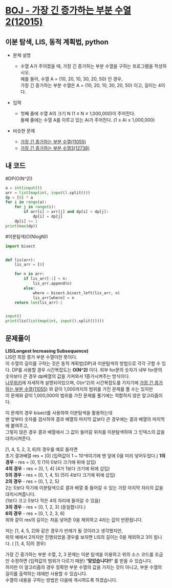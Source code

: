 [BOJ - 가장 긴 증가하는 부분 수열2(12015)](https://www.acmicpc.net/problem/12015)
===

이분 탐색, LIS, 동적 계획법, python
---

* 문제 설명
  - 수열 A가 주어졌을 때, 가장 긴 증가하는 부분 수열을 구하는 프로그램을 작성하시오.  
  예를 들어, 수열 A = {10, 20, 10, 30, 20, 50} 인 경우,  
  가장 긴 증가하는 부분 수열은 A = {10, 20, 10, 30, 20, 50} 이고, 길이는 4이다.
  
   

* 입력  
  - 첫째 줄에 수열 A의 크기 N (1 ≤ N ≤ 1,000,000)이 주어진다.  
  둘째 줄에는 수열 A를 이루고 있는 Ai가 주어진다. (1 ≤ Ai ≤ 1,000,000)

  
* 비슷한 문제
  - [가장 긴 증가하는 부분 수열(11055)](https://www.acmicpc.net/problem/11055)
  - [가장 긴 증가하는 부분 수열3(12738)](https://www.acmicpc.net/problem/12738)
  
## 내 코드  
#DP(O(N^2))  
```python
a = int(input())
arr = list(map(int, input().split()))
dp = [0] * a
for i in range(a):
    for j in range(i):
        if arr[i] > arr[j] and dp[i] < dp[j]:
            dp[i] = dp[j]
    dp[i] += 1
print(max(dp))


```  
  
#이분탐색(O(NlogN))
```python
import bisect


def lis(arr):
    lis_arr = [0]

    for n in arr:
        if lis_arr[-1] < n:
            lis_arr.append(n)
        else:
            where = bisect.bisect_left(lis_arr, n)
            lis_arr[where] = n
    return len(lis_arr)-1


input()
print(lis(list(map(int, input().split()))))

 ```  

 
## 문제풀이  
 
**LIS(Longest Increasing Subsequence)**  
LIS란 최장 증가 부분 수열이란 뜻이다.  
이 수열의 길이를 구하는 것은 동적 계획법(DP)과 이분탐색의 방법으로 각각 구할 수 있다.
DP를 사용할 경우 시간복잡도는 **O(N^2)** 이다.
외부 for문의 숫자가 내부 for문의 숫자보다 큰 경우 dp배열의 값을 가져와서 1증가시켜주는 방식이다.  
[나무위키](https://namu.wiki/w/%EC%B5%9C%EC%9E%A5%20%EC%A6%9D%EA%B0%80%20%EB%B6%80%EB%B6%84%20%EC%88%98%EC%97%B4#toc)에 자세하게 설명되어있으며, O(n^2)의 시간복잡도를 가지기에 [가장 긴 증가하는 부분 수열(11055)](https://www.acmicpc.net/problem/11055) 와 같이 1,000까지의 범위를 가진 문제를 풀 수는 있지만  
이 문제와 같이 1,000,000의 범위를 가진 문제를 풀기에는 적합하지 않은 알고리즘이다.  
  
  
이 문제의 경우 bisect를 사용하여 이분탐색을 활용하는데  
맨 앞부터 숫자를 검사하여 결과 배열의 마지막 값보다 큰 경우에는 결과 배열의 마지막에 붙여주고,  
그렇지 않은 경우 결과 배열에서 그 값이 들어갈 위치를 이분탐색하여 그 인덱스의 값을 대치시켜준다.  
  
  [1, 4, 5, 2, 3, 6]의 경우를 예로 들자면  
  초기 결과배열 res = [0] (입력값이 1 ~ 10^6이기에 맨 앞에 0을 미리 넣어두었다.)
  **1의 경우** - res = [0, 1] (1이 0보다 크기에 뒤에 삽입)  
  **4의 경우** - res = [0, 1, 4] (4가 1보다 크기에 뒤에 삽입)  
  **5의 경우** - res = [0, 1, 4, 5] (5이 4보다 크기에 뒤에 삽입)  
  **2의 경우** - res = [0, 1, 2, 5]  
  2는 5보다 작기에 이분탐색으로 결과 배열 중 들어갈 수 있는 가장 마지막 자리의 값을 대치시켜줍니다.  
  (1보다 크고 5보다 작은 4의 자리에 들어갈 수 있음)  
  **3의 경우** - res = [0, 1, 2, 3]  (동일합니다.)  
  **6의 경우** - res = [0, 1, 2, 3, 6]  
  위와 같이 res의 길이는 처음 넣어준 0을 제외하고 4라는 값이 반환됩니다.  
    
  저는 [1, 4, 5, 2]와 같은 경우가 반례가 될 것이라고 생각했지만,  
  위의 예에서 2까지만 진행되었을 경우를 보자면 LIS의 길이는 0을 제외하고 3이 됩니다. ( [1, 4, 5]의 경우)  
  
  가장 긴 증가하는 부분 수열, 2, 3 문제는 이분 탐색을 이용하고 위의 소스 코드를 조금만 수정하면 (입력값의 범위가 다르기 때문)  **'맞았습니다!!'** 를 받을 수 있습니다.  
  하지만 이 알고리즘의 경우 정확한 부분 수열의 값을 가지는 것이 아니고, 부분 수열의 길이를 출력하는 데에만 사용할 수 있습니다.  
  수열의 내용을 구하는 방법은 다음에 게시하도록 하겠습니다.  
  

